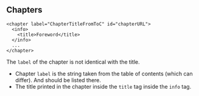## Chapters
```
<chapter label="ChapterTitleFromToC" id="chapterURL">
  <info>
    <title>Foreword</title>
  </info>
  ...
</chapter>
```

The `label` of the chapter is not identical with the title.
 * Chapter `label` is the string taken from the table of contents (which can differ). And should be listed there.
 * The title printed in the chapter inside the `title` tag inside the `info` tag. 